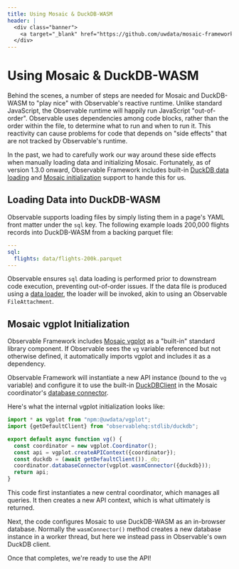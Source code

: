 ```yaml
---
title: Using Mosaic & DuckDB-WASM
header: |
  <div class="banner">
    <a target="_blank" href="https://github.com/uwdata/mosaic-framework-example/blob/main/docs/mosaic-duckdb-wasm.md?plain=1"><span>View source ↗</span></a>
  </div>
---
```


# Using Mosaic & DuckDB-WASM

Behind the scenes, a number of steps are needed for Mosaic and DuckDB-WASM to "play nice" with Observable's reactive runtime.
Unlike standard JavaScript, the Observable runtime will happily run JavaScript "out-of-order".
Observable uses dependencies among code blocks, rather than the order within the file, to determine what to run and when to run it.
This reactivity can cause problems for code that depends on "side effects" that are not tracked by Observable's runtime.

In the past, we had to carefully work our way around these side effects when manually loading data and initializing Mosaic.
Fortunately, as of version 1.3.0 onward, Observable Framework includes built-in [DuckDB data loading](https://observablehq.com/framework/sql) and [Mosaic initialization](https://observablehq.com/framework/lib/mosaic) support to hande this for us.

## Loading Data into DuckDB-WASM

Observable supports loading files by simply listing them in a page's YAML front matter under the `sql` key. The following example loads 200,000 flights records into DuckDB-WASM from a backing parquet file:

```yaml
---
sql:
  flights: data/flights-200k.parquet
---
```

Observable ensures `sql` data loading is performed prior to downstream code execution, preventing out-of-order issues. If the data file is produced using a [data loader](https://observablehq.com/framework/loaders), the loader will be invoked, akin to using an Observable `FileAttachment`.

## Mosaic vgplot Initialization

Observable Framework includes [Mosaic vgplot](https://idl.uw.edu/mosaic/what-is-mosaic/) as a "built-in" standard library component. If Observable sees the `vg` variable referenced but not otherwise defined, it automatically imports vgplot and includes it as a dependency.

Observable Framework will instantiate a new API instance (bound to the `vg` variable) and configure it to use the built-in [DuckDBClient](https://observablehq.com/framework/lib/duckdb) in the Mosaic coordinator's [database connector](https://idl.uw.edu/mosaic/core/#data-source).

Here's what the internal vgplot initialization looks like:

```js run=false
import * as vgplot from "npm:@uwdata/vgplot";
import {getDefaultClient} from "observablehq:stdlib/duckdb";

export default async function vg() {
  const coordinator = new vgplot.Coordinator();
  const api = vgplot.createAPIContext({coordinator});
  const duckdb = (await getDefaultClient())._db;
  coordinator.databaseConnector(vgplot.wasmConnector({duckdb}));
  return api;
}
```

This code first instantiates a new central coordinator, which manages all queries.
It then creates a new API context, which is what ultimately is returned.

Next, the code configures Mosaic to use DuckDB-WASM as an in-browser database.
Normally the `wasmConnector()` method creates a new database instance in a worker thread, but here we instead pass in Observable's own DuckDB client.

Once that completes, we're ready to use the API!
